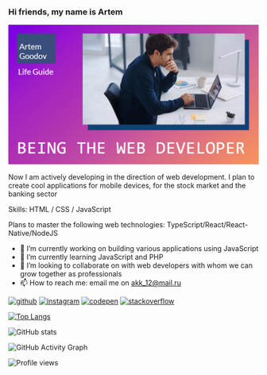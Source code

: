 ### Hi friends, my name is Artem
![ I am a professional programmer but in the future](https://github.com/Jony2Good/Jony2Good/blob/main/assets/logo.png)

Now I am actively developing in the direction of web development. I plan to create cool applications for mobile devices, for the stock market and the banking sector

Skills: HTML / CSS / JavaScript

Plans to master the following web technologies: TypeScript/React/React-Native/NodeJS

- 🔭 I’m currently working on building various applications using JavaScript 
- 🌱 I’m currently learning JavaScript and PHP 
- 👯 I’m looking to collaborate on with web developers with whom we can grow together as professionals 
- 📫 How to reach me: email me on akk_12@mail.ru 


[<img src='https://cdn.jsdelivr.net/npm/simple-icons@3.0.1/icons/github.svg' alt='github' height='40'>](https://github.com/Jony2Good)  [<img src='https://cdn.jsdelivr.net/npm/simple-icons@3.0.1/icons/instagram.svg' alt='instagram' height='40'>](https://www.instagram.com/zebetterbest/)  [<img src='https://cdn.jsdelivr.net/npm/simple-icons@3.0.1/icons/codepen.svg' alt='codepen' height='40'>](https://codepen.io/Jony2Good)  [<img src='https://cdn.jsdelivr.net/npm/simple-icons@3.0.1/icons/stackoverflow.svg' alt='stackoverflow' height='40'>](https://stackoverflow.com/users/akk_12@mail.ru)  

[![Top Langs](https://github-readme-stats.vercel.app/api/top-langs/?username=Jony2Good)](https://github.com/anuraghazra/github-readme-stats)

![GitHub stats](https://github-readme-stats.vercel.app/api?username=Jony2Good&show_icons=true)  

![GitHub Activity Graph](https://activity-graph.herokuapp.com/graph?username=Jony2Good)  

![Profile views](https://gpvc.arturio.dev/Jony2Good)  
